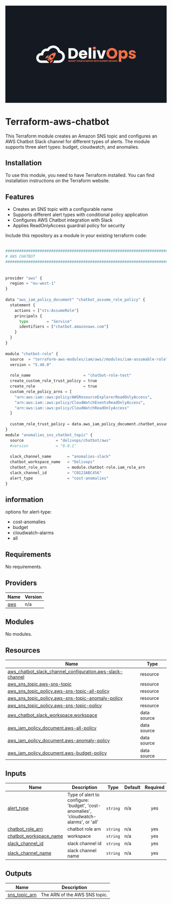 ![image info](logo.jpeg)

# Terraform-aws-chatbot

This Terraform module creates an Amazon SNS topic and configures an AWS Chatbot Slack channel for different types of alerts. The module supports three alert types: budget, cloudwatch, and anomalies.

## Installation

To use this module, you need to have Terraform installed. You can find installation instructions on the Terraform website.

## Features

- Creates an SNS topic with a configurable name
- Supports different alert types with conditional policy application
- Configures AWS Chatbot integration with Slack
- Applies ReadOnlyAccess guardrail policy for security

Include this repository as a module in your existing terraform code:

```python

################################################################################
# AWS CHATBOT
################################################################################


provider "aws" {
  region = "eu-west-1"
}

data "aws_iam_policy_document" "chatbot_assume_role_policy" {
  statement {
    actions = ["sts:AssumeRole"]
    principals {
      type        = "Service"
      identifiers = ["chatbot.amazonaws.com"]
    }
  }
}

module "chatbot-role" {
  source  = "terraform-aws-modules/iam/aws//modules/iam-assumable-role"
  version = "5.48.0"

  role_name                       = "chatbot-role-test"
  create_custom_role_trust_policy = true
  create_role                     = true
  custom_role_policy_arns = [
    "arn:aws:iam::aws:policy/AWSResourceExplorerReadOnlyAccess",
    "arn:aws:iam::aws:policy/CloudWatchEventsReadOnlyAccess",
    "arn:aws:iam::aws:policy/CloudWatchReadOnlyAccess"
  ]

  custom_role_trust_policy = data.aws_iam_policy_document.chatbot_assume_role_policy.json
}
module "anomalies_sns_chatbot_topic" {
  source              = "delivops/chatbot/aws"
  #version            = "0.0.1"

  slack_channel_name       = "anomalies-slack"
  chatbot_workspace_name   = "Delivops"
  chatbot_role_arn         = module.chatbot-role.iam_role_arn
  slack_channel_id         = "C0123ABC456"
  alert_type               = "cost-anomalies"
}

```
## information

options for alert-type:
- cost-anomalies
- budget
- cloudwatch-alarms
- all

<!-- BEGIN_TF_DOCS -->
## Requirements

No requirements.

## Providers

| Name | Version |
|------|---------|
| <a name="provider_aws"></a> [aws](#provider\_aws) | n/a |

## Modules

No modules.

## Resources

| Name | Type |
|------|------|
| [aws_chatbot_slack_channel_configuration.aws-slack-channel](https://registry.terraform.io/providers/hashicorp/aws/latest/docs/resources/chatbot_slack_channel_configuration) | resource |
| [aws_sns_topic.aws-sns-topic](https://registry.terraform.io/providers/hashicorp/aws/latest/docs/resources/sns_topic) | resource |
| [aws_sns_topic_policy.aws-sns-topic-all-policy](https://registry.terraform.io/providers/hashicorp/aws/latest/docs/resources/sns_topic_policy) | resource |
| [aws_sns_topic_policy.aws-sns-topic-anomaly-policy](https://registry.terraform.io/providers/hashicorp/aws/latest/docs/resources/sns_topic_policy) | resource |
| [aws_sns_topic_policy.aws-sns-topic-policy](https://registry.terraform.io/providers/hashicorp/aws/latest/docs/resources/sns_topic_policy) | resource |
| [aws_chatbot_slack_workspace.workspace](https://registry.terraform.io/providers/hashicorp/aws/latest/docs/data-sources/chatbot_slack_workspace) | data source |
| [aws_iam_policy_document.aws-all-policy](https://registry.terraform.io/providers/hashicorp/aws/latest/docs/data-sources/iam_policy_document) | data source |
| [aws_iam_policy_document.aws-anomaly-policy](https://registry.terraform.io/providers/hashicorp/aws/latest/docs/data-sources/iam_policy_document) | data source |
| [aws_iam_policy_document.aws-budget-policy](https://registry.terraform.io/providers/hashicorp/aws/latest/docs/data-sources/iam_policy_document) | data source |

## Inputs

| Name | Description | Type | Default | Required |
|------|-------------|------|---------|:--------:|
| <a name="input_alert_type"></a> [alert\_type](#input\_alert\_type) | Type of alert to configure: 'budget', 'cost-anomalies', 'cloudwatch-alarms', or 'all' | `string` | n/a | yes |
| <a name="input_chatbot_role_arn"></a> [chatbot\_role\_arn](#input\_chatbot\_role\_arn) | chatbot role arn | `string` | n/a | yes |
| <a name="input_chatbot_workspace_name"></a> [chatbot\_workspace\_name](#input\_chatbot\_workspace\_name) | workspace | `string` | n/a | yes |
| <a name="input_slack_channel_id"></a> [slack\_channel\_id](#input\_slack\_channel\_id) | slack channel id | `string` | n/a | yes |
| <a name="input_slack_channel_name"></a> [slack\_channel\_name](#input\_slack\_channel\_name) | slack channel name | `string` | n/a | yes |

## Outputs

| Name | Description |
|------|-------------|
| <a name="output_sns_topic_arn"></a> [sns\_topic\_arn](#output\_sns\_topic\_arn) | The ARN of the AWS SNS topic. |
<!-- END_TF_DOCS -->
